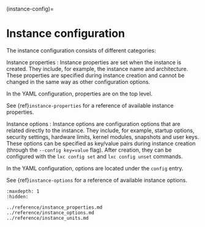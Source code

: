 (instance-config)=
# Instance configuration

The instance configuration consists of different categories:

Instance properties
: Instance properties are set when the instance is created.
  They include, for example, the instance name and architecture.
  These properties are specified during instance creation and cannot be changed in the same way as other configuration options.

  In the YAML configuration, properties are on the top level.

  See {ref}`instance-properties` for a reference of available instance properties.

Instance options
: Instance options are configuration options that are related directly to the instance.
  They include, for example, startup options, security settings, hardware limits, kernel modules, snapshots and user keys.
  These options can be specified as key/value pairs during instance creation (through the `--config key=value` flag).
  After creation, they can be configured with the `lxc config set` and `lxc config unset` commands.

  In the YAML configuration, options are located under the `config` entry.

  See {ref}`instance-options` for a reference of available instance options.

```{toctree}
:maxdepth: 1
:hidden:

../reference/instance_properties.md
../reference/instance_options.md
../reference/instance_units.md
```
